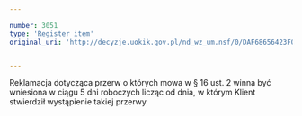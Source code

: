 ```yaml
---

number: 3051
type: 'Register item'
original_uri: 'http://decyzje.uokik.gov.pl/nd_wz_um.nsf/0/DAF68656423F0628C12579DE0029CEBE?OpenDocument'


---
```


Reklamacja dotycząca przerw o których mowa w § 16 ust. 2 winna być wniesiona w ciągu 5 dni roboczych licząc od dnia, w którym Klient stwierdził wystąpienie takiej przerwy
